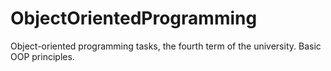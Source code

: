 # ObjectOrientedProgramming
Object-oriented programming tasks, the fourth term of the university. Basic OOP principles.
